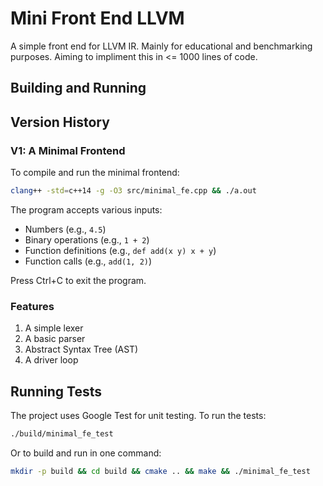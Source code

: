 # Mini Front End LLVM

A simple front end for LLVM IR.
Mainly for educational and benchmarking purposes.
Aiming to impliment this in <= 1000 lines of code.

## Building and Running

## Version History

### V1: A Minimal Frontend

To compile and run the minimal frontend:
```bash
clang++ -std=c++14 -g -O3 src/minimal_fe.cpp && ./a.out
```

The program accepts various inputs:
- Numbers (e.g., `4.5`)
- Binary operations (e.g., `1 + 2`)
- Function definitions (e.g., `def add(x y) x + y`)
- Function calls (e.g., `add(1, 2)`)

Press Ctrl+C to exit the program.

### Features
1. A simple lexer
2. A basic parser
3. Abstract Syntax Tree (AST)
4. A driver loop


## Running Tests

The project uses Google Test for unit testing. To run the tests:

```bash
./build/minimal_fe_test
```

Or to build and run in one command:
```bash
mkdir -p build && cd build && cmake .. && make && ./minimal_fe_test
```
